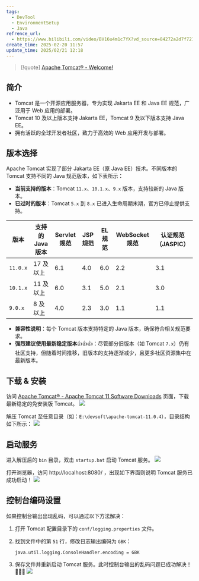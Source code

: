```yaml
---
tags:
  - DevTool
  - EnvironmentSetup
  - Java
refrence_url:
  - https://www.bilibili.com/video/BV16u4m1c7YX?vd_source=84272a2d7f72158b38778819be5bc6ad
create_time: 2025-02-20 11:57
update_time: 2025/02/21 12:18
---
```


> [!quote]
> [Apache Tomcat® - Welcome!](https://tomcat.apache.org/)

## 简介

- Tomcat 是一个开源应用服务器，专为实现 Jakarta EE 和 Java EE 规范，广泛用于 Web 应用的部署。
- Tomcat 10 及以上版本支持 Jakarta EE，Tomcat 9 及以下版本支持 Java EE。
- 拥有活跃的全球开发者社区，致力于高效的 Web 应用开发与部署。

## 版本选择

Apache Tomcat 实现了部分 Jakarta EE（原 Java EE）技术。不同版本的 Tomcat 支持不同的 Java 规范版本，如下表所示：

- **当前支持的版本**：Tomcat `11.x`、`10.1.x`、`9.x` 版本，支持较新的 Java 版本。
- **已过时的版本**：Tomcat `5.x` 到 `8.x` 已进入生命周期末期，官方已停止提供支持。

|**版本**|**支持的 Java 版本**|**Servlet 规范**|**JSP 规范**|**EL 规范**|**WebSocket 规范**|**认证规范（JASPIC）**|
|---|---|---|---|---|---|---|
| `11.0.x` |17 及以上|6.1|4.0|6.0|2.2|3.1|
| `10.1.x` |11 及以上|6.0|3.1|5.0|2.1|3.0|
| `9.0.x` |8 及以上|4.0|2.3|3.0|1.1|1.1|

- **兼容性说明**：每个 Tomcat 版本支持特定的 Java 版本，确保符合相关规范要求。
- **强烈建议使用最新稳定版本**👍👍👍：尽管部分旧版本（如 Tomcat `7.x`）仍有社区支持，但随着时间推移，旧版本的支持逐渐减少，且更多社区资源集中在最新版本。

## 下载 & 安装

访问 [Apache Tomcat® - Apache Tomcat 11 Software Downloads](https://tomcat.apache.org/download-11.cgi) 页面，下载最新稳定的免安装版 Tomcat。
![](https://img.xiaorang.fun/202502210001574.png)

解压 Tomcat 至任意目录（如：`E:\devsoft\apache-tomcat-11.0.4`），目录结构如下所示：
![](https://img.xiaorang.fun/202502210001575.png)

## 启动服务

进入解压后的 `bin` 目录，双击 `startup.bat` 启动 Tomcat 服务。
![](https://img.xiaorang.fun/202502210001576.png)

打开浏览器，访问 http://localhost:8080/ ，出现如下界面则说明 Tomcat 服务已成功启动！
![](https://img.xiaorang.fun/202502210001577.png)

## 控制台编码设置

如果控制台输出出现乱码，可以通过以下方法解决：
1. 打开 Tomcat 配置目录下的 `conf/logging.properties` 文件。
2. 找到文件中的第 `51` 行，修改日志输出编码为 `GBK`：

	```
	java.util.logging.ConsoleHandler.encoding = GBK
	```

3. 保存文件并重新启动 Tomcat 服务。此时控制台输出的乱码问题已成功解决！🎉🎉🎉
   ![](https://img.xiaorang.fun/202502210001578.png)
